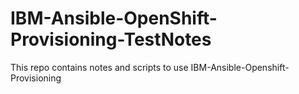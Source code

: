 # IBM-Ansible-OpenShift-Provisioning-TestNotes
This repo contains notes and scripts to use IBM-Ansible-Openshift-Provisioning
